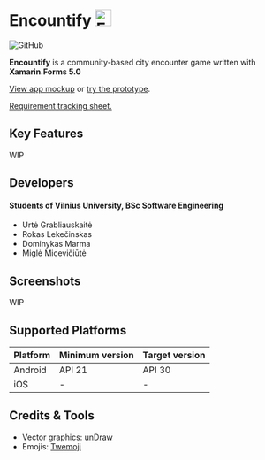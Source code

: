 # Encountify <img src="https://imgur.com/793bo2D.png" alt="Encountify Logo" width="30"/>

![GitHub](https://img.shields.io/github/license/Mdominykas/Encountify) 

**Encountify** is a community-based city encounter game written with **Xamarin.Forms 5.0**

[View app mockup](https://www.figma.com/file/pB1qSpWIsvEqnoaA2hukpM/Encountify?node-id=0%3A1) or [try the prototype](https://www.figma.com/proto/pB1qSpWIsvEqnoaA2hukpM/Encountify?page-id=0%3A1&node-id=3%3A115&viewport=241%2C48%2C0.25&scaling=scale-down&starting-point-node-id=3%3A115).

[Requirement tracking sheet.](https://docs.google.com/spreadsheets/d/1aG4Q3lQ1KEkM-e96eVip8ZZBviwKQK94gVyalPKQ9rI/edit#gid=1803437500)

## Key Features

WIP

## Developers
#### Students of Vilnius University, BSc Software Engineering
- Urtė Grabliauskaitė
- Rokas Lekečinskas 
- Dominykas Marma
- Miglė Micevičiūtė

## Screenshots

WIP

## Supported Platforms

| Platform | Minimum version | Target version |
| - | - | - |
| Android   | API 21 | API 30 |
| iOS | - | - |

## Credits & Tools

- Vector graphics: [unDraw](https://undraw.co/)
- Emojis: [Twemoji](https://twemoji.twitter.com/)
